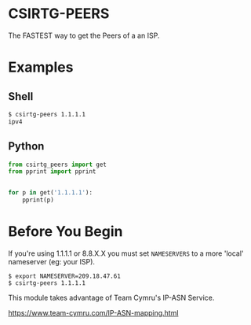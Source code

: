 # CSIRTG-PEERS

The FASTEST way to get the Peers of a an ISP.

# Examples
## Shell
```bash
$ csirtg-peers 1.1.1.1
ipv4
```

## Python
```python
from csirtg_peers import get
from pprint import pprint


for p in get('1.1.1.1'):
    pprint(p)
```

# Before You Begin
If you're using 1.1.1.1 or 8.8.X.X you must set `NAMESERVERS` to a more 'local' nameserver (eg: your ISP).

```shell
$ export NAMESERVER=209.18.47.61
$ csirtg-peers 1.1.1.1
```

This module takes advantage of Team Cymru's IP-ASN Service. 

https://www.team-cymru.com/IP-ASN-mapping.html